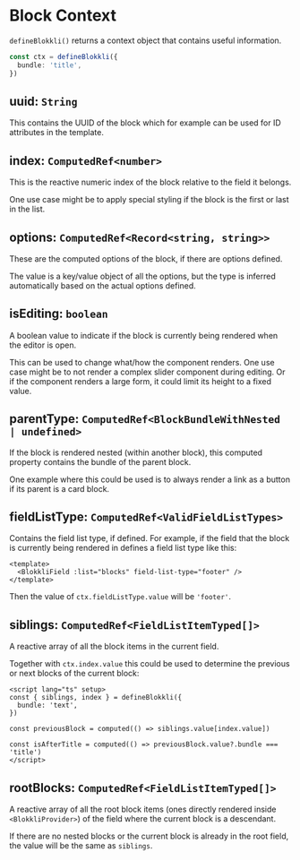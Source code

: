# Block Context

`defineBlokkli()` returns a context object that contains useful information.

```typescript
const ctx = defineBlokkli({
  bundle: 'title',
})
```

## uuid: `String`

This contains the UUID of the block which for example can be used for ID
attributes in the template.

## index: `ComputedRef<number>`

This is the reactive numeric index of the block relative to the field it
belongs.

One use case might be to apply special styling if the block is the first or last
in the list.

## options: `ComputedRef<Record<string, string>>`

These are the computed options of the block, if there are options defined.

The value is a key/value object of all the options, but the type is inferred
automatically based on the actual options defined.

## isEditing: `boolean`

A boolean value to indicate if the block is currently being rendered when the
editor is open.

This can be used to change what/how the component renders. One use case might be
to not render a complex slider component during editing. Or if the component
renders a large form, it could limit its height to a fixed value.

## parentType: `ComputedRef<BlockBundleWithNested | undefined>`

If the block is rendered nested (within another block), this computed property
contains the bundle of the parent block.

One example where this could be used is to always render a link as a button if
its parent is a card block.

## fieldListType: `ComputedRef<ValidFieldListTypes>`

Contains the field list type, if defined. For example, if the field that the
block is currently being rendered in defines a field list type like this:

```vue
<template>
  <BlokkliField :list="blocks" field-list-type="footer" />
</template>
```

Then the value of `ctx.fieldListType.value` will be `'footer'`.

## siblings: `ComputedRef<FieldListItemTyped[]>`

A reactive array of all the block items in the current field.

Together with `ctx.index.value` this could be used to determine the previous or
next blocks of the current block:

```vue
<script lang="ts" setup>
const { siblings, index } = defineBlokkli({
  bundle: 'text',
})

const previousBlock = computed(() => siblings.value[index.value])

const isAfterTitle = computed(() => previousBlock.value?.bundle === 'title')
</script>
```

## rootBlocks: `ComputedRef<FieldListItemTyped[]>`

A reactive array of all the root block items (ones directly rendered inside
`<BlokkliProvider>`) of the field where the current block is a descendant.

If there are no nested blocks or the current block is already in the root field,
the value will be the same as `siblings`.

